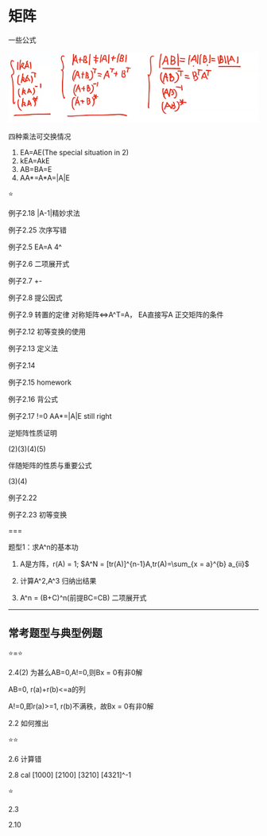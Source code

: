 # 矩阵

一些公式

![20220520120233](https://raw.githubusercontent.com/Logible/Image/main/note_image/20220520120233.png)

四种乘法可交换情况

1. EA=AE(The special situation in 2)
2. kEA=AkE
3. AB=BA=E
4. AA*=A*A=|A|E

⭐

例子2.18 |A-1|精妙求法

例子2.25 次序写错

例子2.5 EA=A 4^

例子2.6 二项展开式

例子2.7 +-

例子2.8 提公因式

例子2.9 转置的定律 对称矩阵<=>A^T=A， EA直接写A 正交矩阵的条件

例子2.12 初等变换的使用

例子2.13 定义法

例子2.14

例子2.15 homework

例子2.16 背公式

例子2.17 !=0 AA*=|A|E still right

逆矩阵性质证明

(2)(3)(4)(5)

伴随矩阵的性质与重要公式

(3)(4)

例子2.22

例子2.23 初等变换

===

题型1：求A^n的基本功

1. A是方阵，r(A) = 1; $A^N = [tr(A)]^{n-1}A,tr(A)=\sum_{x = a}^{b} a_{ii}$

2. 计算A^2,A^3 归纳出结果

3. A^n = (B+C)^n(前提BC=CB) 二项展开式

---

## 常考题型与典型例题

⭐=⭐

2.4(2) 为甚么AB=0,A!=0,则Bx = 0有非0解

AB=0, r(a)+r(b)<=a的列

A!=0,即r(a)>=1, r(b)不满秩，故Bx = 0有非0解

2.2 如何推出

⭐⭐

2.6 计算错

2.8 cal
[1000]
[2100]
[3210]
[4321]^-1

⭐

2.3

2.10
